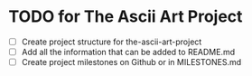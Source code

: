 # TODO for The Ascii Art Project

- [ ] Create project structure for the-ascii-art-project
- [ ] Add all the information that can be added to README.md
- [ ] Create project milestones on Github or in MILESTONES.md
